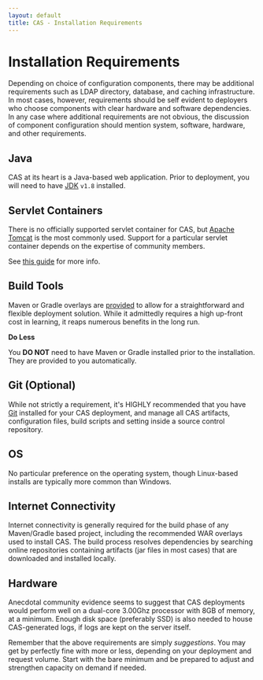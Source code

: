 ```yaml
---
layout: default
title: CAS - Installation Requirements
---
```


# Installation Requirements

Depending on choice of configuration components, there may be additional requirements such as LDAP directory,
database, and caching infrastructure. In most cases, however, requirements should be self evident to deployers who
choose components with clear hardware and software dependencies. In any case where additional requirements are
not obvious, the discussion of component configuration should mention system, software, hardware, and other
requirements.

## Java

CAS at its heart is a Java-based web application. Prior to deployment, you will need to have [JDK](http://www.oracle.com/technetwork/java/javase/downloads/index.html) `v1.8` installed.

## Servlet Containers

There is no officially supported servlet container for CAS, but [Apache Tomcat](http://tomcat.apache.org/) is the most
commonly used. Support for a particular servlet container depends on the expertise of community members.

See [this guide](../installation/Configuring-Servlet-Container.html) for more info.

## Build Tools

Maven or Gradle overlays are [provided](../installation/Maven-Overlay-Installation.html) to allow for a straightforward and flexible 
deployment solution. While it admittedly requires a high up-front cost in learning, it reaps numerous
benefits in the long run. 

<div class="alert alert-info"><strong>Do Less</strong><p>
You <b>DO NOT</b> need to have Maven or Gradle installed prior to the installation. They are provided to you automatically.
</p></div>

## Git (Optional)

While not strictly a requirement, it's HIGHLY recommended that you have [Git](https://git-scm.com/downloads) installed for your CAS deployment,
and manage all CAS artifacts, configuration files, build scripts and setting inside a source control repository.

## OS

No particular preference on the operating system, though Linux-based installs are typically more common than Windows.

## Internet Connectivity

Internet connectivity is generally required for the build phase of any Maven/Gradle based project, including the recommended WAR overlays used to install CAS. The build process resolves dependencies by searching online repositories containing artifacts (jar files in most cases) that are downloaded and installed locally.

## Hardware

Anecdotal community evidence seems to suggest that CAS deployments would perform well on a dual-core 3.00Ghz processor with 8GB of memory, at a minimum. Enough disk space (preferably SSD) is also needed to house CAS-generated logs, if logs are kept on the server itself.

Remember that the above requirements are simply *suggestions*. You may get by perfectly fine with more or less, depending on your deployment and request volume. Start with the bare minimum and be prepared to adjust and strengthen capacity on demand if needed.
